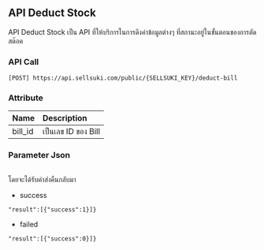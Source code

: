 ## API Deduct Stock

API Deduct Stock เป็น API ที่ให้บริการในการดึงค่าข้อมูลต่างๆ ที่สถานะอยู่ในขั้นตอนของการตัดสต๊อค

### API Call

```
[POST] https://api.sellsuki.com/public/{SELLSUKI_KEY}/deduct-bill
```

### Attribute

| **Name** | **Description** |
| :--- | :--- |
| bill\_id | เป็นเลข ID ของ Bill |

### Parameter Json

```

```

โดยจะได้รับค่าส่งคืนกลับมา

* success

```
"result":[{"success":1}]}
```

* failed

```
"result":[{"success":0}]}
```







